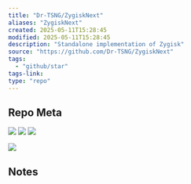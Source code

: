 ```yaml
---
title: "Dr-TSNG/ZygiskNext"
aliases: "ZygiskNext"
created: 2025-05-11T15:28:45
modified: 2025-05-11T15:28:45
description: "Standalone implementation of Zygisk"
source: "https://github.com/Dr-TSNG/ZygiskNext"
tags:
  - "github/star"
tags-link:
type: "repo"
---
```

## Repo Meta

![](https://img.shields.io/github/stars/Dr-TSNG/ZygiskNext?style=for-the-badge&label=stars) ![](https://img.shields.io/github/repo-size/Dr-TSNG/ZygiskNext?style=for-the-badge&label=size) ![](https://img.shields.io/github/created-at/Dr-TSNG/ZygiskNext?style=for-the-badge&label=since)

[![](https://github-readme-stats.vercel.app/api/pin/?username=Dr-TSNG&repo=ZygiskNext&bg_color=00000000)](https://github.com/Dr-TSNG/ZygiskNext)

## Notes


